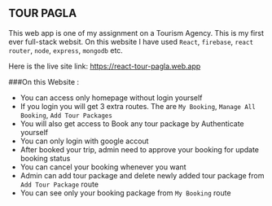## TOUR PAGLA 
This web app is one of my assignment on a Tourism Agency. This is my first ever full-stack websit. On this website I have used `React`, `firebase`, `react router`, `node`, `express`, `mongodb` etc.

Here is the live site link: https://react-tour-pagla.web.app

###On this Website :
* You can access only homepage without login yourself
* If you login you will get 3 extra routes. The are `My Booking`, `Manage All Booking`, `Add Tour Packages`
* You will also get access to Book any tour package by Authenticate yourself
* You can only login with google accout
* After booked your trip, admin need to approve your booking for update booking status
* You can cancel your booking whenever you want
* Admin can add tour package and delete newly added tour package from `Add Tour Package` route
* You can see only your booking package from `My Booking` route